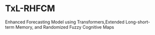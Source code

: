 # TxL-RHFCM
Enhanced Forecasting Model using Transformers,Extended Long-short-term Memory, and Randomized Fuzzy Cognitive Maps
